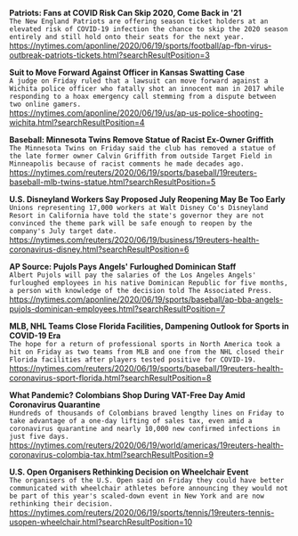 **Patriots: Fans at COVID Risk Can Skip 2020, Come Back in '21**\
`The New England Patriots are offering season ticket holders at an elevated risk of COVID-19 infection the chance to skip the 2020 season entirely and still hold onto their seats for the next year.`\
https://nytimes.com/aponline/2020/06/19/sports/football/ap-fbn-virus-outbreak-patriots-tickets.html?searchResultPosition=3

**Suit to Move Forward Against Officer in Kansas Swatting Case**\
`A judge on Friday ruled that a lawsuit can move forward against a Wichita police officer who fatally shot an innocent man in 2017 while responding to a hoax emergency call stemming from a dispute between two online gamers.`\
https://nytimes.com/aponline/2020/06/19/us/ap-us-police-shooting-wichita.html?searchResultPosition=4

**Baseball: Minnesota Twins Remove Statue of Racist Ex-Owner Griffith**\
`The Minnesota Twins on Friday said the club has removed a statue of the late former owner Calvin Griffith from outside Target Field in Minneapolis because of racist comments he made decades ago.`\
https://nytimes.com/reuters/2020/06/19/sports/baseball/19reuters-baseball-mlb-twins-statue.html?searchResultPosition=5

**U.S. Disneyland Workers Say Proposed July Reopening May Be Too Early**\
`Unions representing 17,000 workers at Walt Disney Co's Disneyland Resort in California have told the state's governor they are not convinced the theme park will be safe enough to reopen by the company's July target date.`\
https://nytimes.com/reuters/2020/06/19/business/19reuters-health-coronavirus-disney.html?searchResultPosition=6

**AP Source: Pujols Pays Angels' Furloughed Dominican Staff**\
`Albert Pujols will pay the salaries of the Los Angeles Angels' furloughed employees in his native Dominican Republic for five months, a person with knowledge of the decision told The Associated Press.`\
https://nytimes.com/aponline/2020/06/19/sports/baseball/ap-bba-angels-pujols-dominican-employees.html?searchResultPosition=7

**MLB, NHL Teams Close Florida Facilities, Dampening Outlook for Sports in COVID-19 Era**\
`The hope for a return of professional sports in North America took a hit on Friday as two teams from MLB and one from the NHL closed their Florida facilities after players tested positive for COVID-19.`\
https://nytimes.com/reuters/2020/06/19/sports/baseball/19reuters-health-coronavirus-sport-florida.html?searchResultPosition=8

**What Pandemic? Colombians Shop During VAT-Free Day Amid Coronavirus Quarantine**\
`Hundreds of thousands of Colombians braved lengthy lines on Friday to take advantage of a one-day lifting of sales tax, even amid a coronavirus quarantine and nearly 10,000 new confirmed infections in just five days.`\
https://nytimes.com/reuters/2020/06/19/world/americas/19reuters-health-coronavirus-colombia-tax.html?searchResultPosition=9

**U.S. Open Organisers Rethinking Decision on Wheelchair Event**\
`The organisers of the U.S. Open said on Friday they could have better communicated with wheelchair athletes before announcing they would not be part of this year's scaled-down event in New York and are now rethinking their decision.`\
https://nytimes.com/reuters/2020/06/19/sports/tennis/19reuters-tennis-usopen-wheelchair.html?searchResultPosition=10

